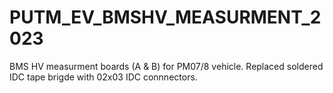# PUTM_EV_BMSHV_MEASURMENT_2023
BMS HV measurment boards (A &amp; B) for PM07/8 vehicle.
Replaced soldered IDC tape brigde with 02x03 IDC connnectors.
